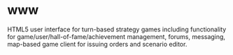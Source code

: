 # www
HTML5 user interface for turn-based strategy games including functionality for game/user/hall-of-fame/achievement management, forums, messaging, map-based game client for issuing orders and scenario editor.

